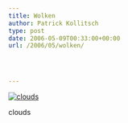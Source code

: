 ```yaml
---
title: Wolken
author: Patrick Kollitsch
type: post
date: 2006-05-09T00:33:00+00:00
url: /2006/05/wolken/




---
```

<div class="flickr">
  <a href="http://www.flickr.com/photos/schreibblogade/143261137/" title="clouds"><img src="//static.flickr.com/56/143261137_ffb389bb68.jpg" alt="clouds" /></a></p> 
  
  <p>
    clouds
  </p>
</div>